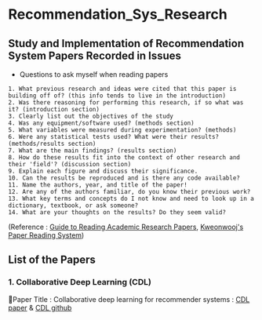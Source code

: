 # Recommendation_Sys_Research


## Study and Implementation of Recommendation System Papers Recorded in Issues
- Questions to ask myself when reading papers 


```
1. What previous research and ideas were cited that this paper is building off of? (this info tends to live in the introduction)
2. Was there reasoning for performing this research, if so what was it? (introduction section)
3. Clearly list out the objectives of the study
4. Was any equipment/software used? (methods section)
5. What variables were measured during experimentation? (methods)
6. Were any statistical tests used? What were their results? (methods/results section)
7. What are the main findings? (results section)
8. How do these results fit into the context of other research and their 'field'? (discussion section)
9. Explain each figure and discuss their significance.
10. Can the results be reproduced and is there any code available?
11. Name the authors, year, and title of the paper!
12. Are any of the authors familiar, do you know their previous work? 
13. What key terms and concepts do I not know and need to look up in a dictionary, textbook, or ask someone?
14. What are your thoughts on the results? Do they seem valid?
```
  (Reference : [Guide to Reading Academic Research Papers](https://towardsdatascience.com/guide-to-reading-academic-research-papers-c69c21619de6), [Kweonwooj's Paper Reading System](https://github.com/kweonwooj/papers/issues))

## List of the Papers
### 1. Collaborative Deep Learning (CDL)
:bookmark_tabs:Paper Title : Collaborative deep learning for recommender systems : 
[CDL paper](http://wanghao.in/paper/KDD15_CDL.pdf) & [CDL github](https://github.com/js05212/CDL)



